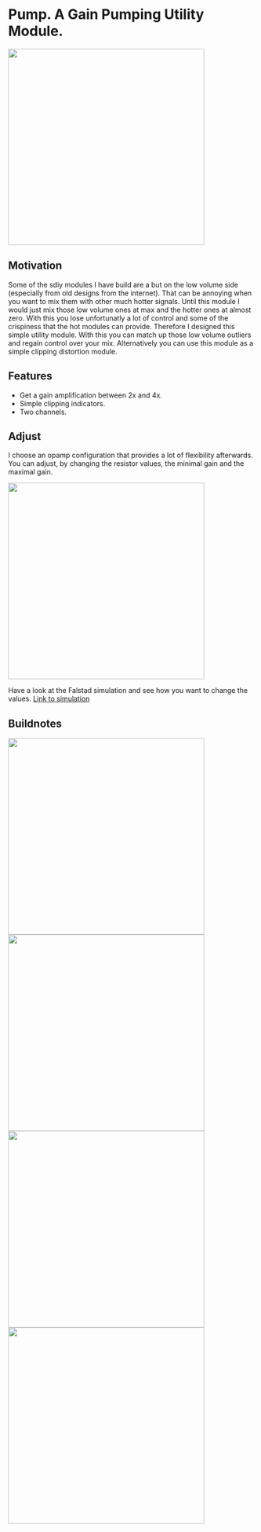 # Pump. A Gain Pumping Utility Module.

<img src="https://raw.githubusercontent.com/PierreIsCoding/sdiy/main/Pump/images/front.jpg" width="400" />

## Motivation
Some of the sdiy modules I have build are a but on the low volume side (especially from old designs from the internet). That can be annoying when you want to mix them with other much hotter signals. Until this module I would just mix those low volume ones at max and the hotter ones at almost zero. With this you lose unfortunatly a lot of control and some of the crispiness that the hot modules can provide. Therefore I designed this simple utility module. With this you can match up those low volume outliers and regain control over your mix. Alternatively you can use this module as a simple clipping distortion module.

## Features
* Get a gain amplification between 2x and 4x.
* Simple clipping indicators.
* Two channels.

## Adjust
I choose an opamp configuration that provides a lot of flexibility afterwards. You can adjust, by changing the resistor values, the minimal gain and the maximal gain. 

<img src="https://raw.githubusercontent.com/PierreIsCoding/sdiy/main/Pump/images/falstad.png" width="400" />

Have a look at the Falstad simulation and see how you want to change the values. [Link to simulation](https://tinyurl.com/28t7lkuj)





## Buildnotes

<img src="https://raw.githubusercontent.com/PierreIsCoding/sdiy/main/Pump/images/PCB.jpg" width="400" />
<img src="https://raw.githubusercontent.com/PierreIsCoding/sdiy/main/Pump/images/front_pcb.jpg" width="400" />
<img src="https://raw.githubusercontent.com/PierreIsCoding/sdiy/main/Pump/images/detail_1.jpg" width="400" />
<img src="https://raw.githubusercontent.com/PierreIsCoding/sdiy/main/Pump/images/detail_2.jpg" width="400" />



